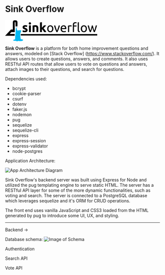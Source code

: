 # Sink Overflow

<img src='./public/ternary-logo.png' align="center" alt="Sink Overflow logo" width="300">
<br>

**Sink Overflow** is a platform for both home improvement questions and answers, modeled on [Stack Overflow] (https://www.stackoverflow.com/). It allows users to create questions, answers, and comments. It also uses RESTful API routes that allow users to vote on questions and answers, attach images to their questions, and search for questions.

Dependencies used:
- bcrypt
- cookie-parser
- csurf
- dotenv
- faker.js 
- nodemon
- pug
- sequelize
- sequelize-cli
- express
- express-session
- express-validator
- node-postgres

Application Architecture:


![App Architecture Diagram](https://photos.app.goo.gl/1gmFXSQhNvVgWCHM8)

Sink Overflow's backend server was built using Express for Node and utilized the pug templating engine to serve static HTML. The server has a RESTful API layer for some of the more dynamic functionalities, such as voting and search. The server is connected to a PostgreSQL database which leverages sequelize and it's ORM for CRUD operations.

The front end uses vanilla JavaScript and CSS3 loaded from the HTML generated by pug to introduce some UI, UX, and styling.

--------------------------------------------------------
Backend ->

Database schema:
![Image of Schema](https://imgur.com/a/geZjKdx)

Authentication

Search API

Vote API






















































